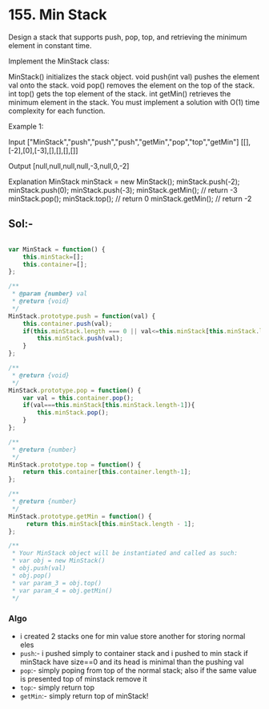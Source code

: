 # 155. Min Stack

Design a stack that supports push, pop, top, and retrieving the minimum element in constant time.

Implement the MinStack class:

MinStack() initializes the stack object.
void push(int val) pushes the element val onto the stack.
void pop() removes the element on the top of the stack.
int top() gets the top element of the stack.
int getMin() retrieves the minimum element in the stack.
You must implement a solution with O(1) time complexity for each function.

 

Example 1:

Input
["MinStack","push","push","push","getMin","pop","top","getMin"]
[[],[-2],[0],[-3],[],[],[],[]]

Output
[null,null,null,null,-3,null,0,-2]

Explanation
MinStack minStack = new MinStack();
minStack.push(-2);
minStack.push(0);
minStack.push(-3);
minStack.getMin(); // return -3
minStack.pop();
minStack.top();    // return 0
minStack.getMin(); // return -2


## Sol:-
```javascript

var MinStack = function() {
    this.minStack=[];
    this.container=[];
};

/** 
 * @param {number} val
 * @return {void}
 */
MinStack.prototype.push = function(val) {
    this.container.push(val);
    if(this.minStack.length === 0 || val<=this.minStack[this.minStack.length-1] ){
        this.minStack.push(val);
    }
};

/**
 * @return {void}
 */
MinStack.prototype.pop = function() {
    var val = this.container.pop();
    if(val===this.minStack[this.minStack.length-1]){
        this.minStack.pop();
    }
};

/**
 * @return {number}
 */
MinStack.prototype.top = function() {
    return this.container[this.container.length-1];
};

/**
 * @return {number}
 */
MinStack.prototype.getMin = function() {
     return this.minStack[this.minStack.length - 1];
};

/** 
 * Your MinStack object will be instantiated and called as such:
 * var obj = new MinStack()
 * obj.push(val)
 * obj.pop()
 * var param_3 = obj.top()
 * var param_4 = obj.getMin()
 */
```
### Algo
- i created 2 stacks one for min value store another for storing normal eles
- `push`:- i pushed simply to container stack and i pushed to min stack if  minStack have size==0 and its head is minimal than the pushing val
- `pop`:- simply poping from top of the normal stack; also if the same value is presented top of minstack remove it
- `top`:- simply return top
- `getMin`:- simply return top of minStack!

 
